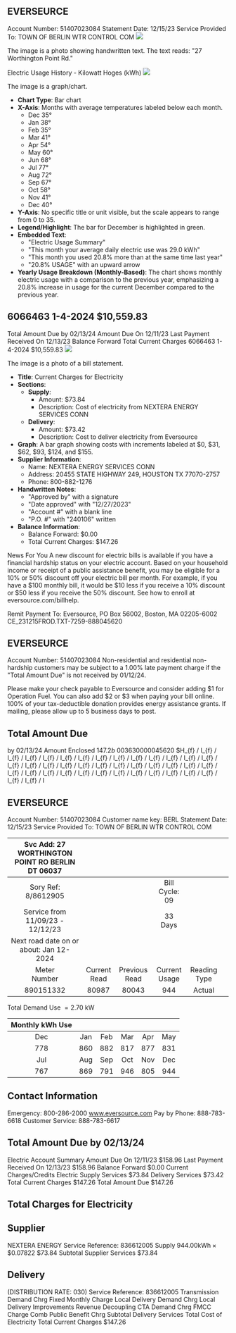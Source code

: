 ## EVERSEURCE

Account Number: 51407023084
Statement Date: $12 / 15 / 23$
Service Provided To:
TOWN OF BERLIN WTR CONTROL COM
![](images/img-0.jpeg)

The image is a photo showing handwritten text. The text reads: "27 Worthington Point Rd."

Electric Usage History - Kilowatt Hoges (kWh)
![](images/img-1.jpeg)

The image is a graph/chart.

- **Chart Type**: Bar chart
- **X-Axis**: Months with average temperatures labeled below each month.
  - Dec 35°
  - Jan 38°
  - Feb 35°
  - Mar 41°
  - Apr 54°
  - May 60°
  - Jun 68°
  - Jul 77°
  - Aug 72°
  - Sep 67°
  - Oct 58°
  - Nov 41°
  - Dec 40°
- **Y-Axis**: No specific title or unit visible, but the scale appears to range from 0 to 35.
- **Legend/Highlight**: The bar for December is highlighted in green.
- **Embedded Text**:
  - "Electric Usage Summary"
  - "This month your average daily electric use was 29.0 kWh"
  - "This month you used 20.8% more than at the same time last year"
  - "20.8% USAGE" with an upward arrow
- **Yearly Usage Breakdown (Monthly-Based)**: The chart shows monthly electric usage with a comparison to the previous year, emphasizing a 20.8% increase in usage for the current December compared to the previous year.

## 6066463 1-4-2024 \$10,559.83

Total Amount Due by $02 / 13 / 24$
Amount Due On 12/11/23
Last Payment Received On 12/13/23
Balance Forward
Total Current Charges
6066463 1-4-2024 \$10,559.83
![](images/img-2.jpeg)

The image is a photo of a bill statement.

- **Title**: Current Charges for Electricity
- **Sections**:
  - **Supply**: 
    - Amount: $73.84
    - Description: Cost of electricity from NEXTERA ENERGY SERVICES CONN
  - **Delivery**: 
    - Amount: $73.42
    - Description: Cost to deliver electricity from Eversource
- **Graph**: A bar graph showing costs with increments labeled at $0, $31, $62, $93, $124, and $155.
- **Supplier Information**:
  - Name: NEXTERA ENERGY SERVICES CONN
  - Address: 20455 STATE HIGHWAY 249, HOUSTON TX 77070-2757
  - Phone: 800-882-1276
- **Handwritten Notes**:
  - "Approved by" with a signature
  - "Date approved" with "12/27/2023"
  - "Account #" with a blank line
  - "P.O. #" with "240106" written
- **Balance Information**:
  - Balance Forward: $0.00
  - Total Current Charges: $147.26

News For You
A new discount for electric bills is available if you have a financial hardship status on your electric account. Based on your household income or receipt of a public assistance benefit, you may be eligible for a $10 \%$ or $50 \%$ discount off your electric bill per month. For example, if you have a $\$ 100$ monthly bill, it would be $\$ 10$ less if you receive a $10 \%$ discount or $\$ 50$ less if you receive the $50 \%$ discount. See how to enroll at eversource.com/billhelp.

Remit Payment To: Eversource, PO Box 56002, Boston, MA 02205-6002
CE_231215FROD.TXT-7259-888045620

## EVERSEURCE

Account Number: 51407023084
Non-residential and residential non-hardship customers may be subject to a $1.00 \%$ late payment charge if the "Total Amount Due" is not received by $01 / 12 / 24$.

Please make your check payable to Eversource and consider adding $\$ 1$ for Operation Fuel.
You can also add $\$ 2$ or $\$ 3$ when paying your bill online. $100 \%$ of your tax-deductible donation provides energy assistance grants. If mailing, please allow up to 5 business days to post.

## Total Amount Due

by $02 / 13 / 24$
Amount Enclosed
$147.2 b$
$003630000045620$
$H_{f} / I_{f} / I_{f} / I_{f} / I_{f} / I_{f} / I_{f} / I_{f} / I_{f} / I_{f} / I_{f} / I_{f} / I_{f} / I_{f} / I_{f} / I_{f} / I_{f} / I_{f} / I_{f} / I_{f} / I_{f} / I_{f} / I_{f} / I_{f} / I_{f} / I_{f} / I_{f} / I_{f} / I_{f} / I_{f} / I_{f} / I_{f} / I_{f} / I_{f} / I_{f} / I_{f} / I_{f} / I_{f} / I_{f} / I_{f} / I

## EVERSEURCE

Account Number: 51407023084
Customer name key: BERL
Statement Date: 12/15/23
Service Provided To:
TOWN OF BERLIN WTR CONTROL COM

| Svc Add: 27 WORTHINGTON POINT RO BERLIN DT 06037 |  |  |  |  |  |
| :--: | :--: | :--: | :--: | :--: | :--: |
| Sory Ref: 8/8612905 |  |  | Bill Cycle: 09 |  |  |
| Service from 11/09/23 - 12/12/23 |  |  | 33 Days |  |  |
| Next road date on or about: Jan 12-2024 |  |  |  |  |  |
| Meter <br> Number | Current <br> Read | Previous Read | Current <br> Usage | Reading Type |  |
| 890151332 | 80987 | 80043 | 944 | Actual |  |

Total Demand Use $=2.70 \mathrm{~kW}$

| Monthly kWh Use |  |  |  |  |  |
| :--: | :--: | :--: | :--: | :--: | :--: |
| Dec | Jan | Feb | Mar | Apr | May |
| 778 | 860 | 882 | 817 | 877 | 831 |
| Jul | Aug | Sep | Oct | Nov | Dec |
| 767 | 869 | 791 | 946 | 805 | 944 |

## Contact Information

Emergency: 800-286-2000
www.eversource.com
Pay by Phone: 888-783-6618
Customer Service: 888-783-6617

## Total Amount Due by $02 / 13 / 24$

Electric Account Summary
Amount Due On 12/11/23
$\$ 158.96$
Last Payment Received On 12/13/23
$\$ 158.96$
Balance Forward
\$0.00
Current Charges/Credits
Electric Supply Services
$\$ 73.84$
Delivery Services
$\$ 73.42$
Total Current Charges
$\$ 147.26$
Total Amount Due
$\$ 147.26$

## Total Charges for Electricity

## Supplier

NEXTERA ENERGY
Service Reference: 836612005
Supply
$944.00 \mathrm{kWh} \times \$ 0.07822$
$\$ 73.84$
Subtotal Supplier Services
$\$ 73.84$

## Delivery

(DISTRIBUTION RATE: 030)
Service Reference: 836612005
Transmission Demand Chrg
Fixed Monthly Charge
Local Delivery Demand Chrg
Local Delivery Improvements
Revenue Decoupling
CTA Demand Chrg
FMCC Charge
Comb Public Benefit Chrg
Subtotal Delivery Services
Total Cost of Electricity
Total Current Charges
$\$ 147.26$
